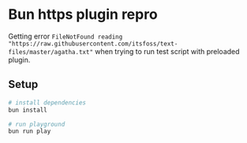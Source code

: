 # Bun https plugin repro

Getting error `FileNotFound reading "https://raw.githubusercontent.com/itsfoss/text-files/master/agatha.txt"` when trying to run test script with preloaded plugin.

## Setup

```bash
# install dependencies
bun install

# run playground
bun run play
```
